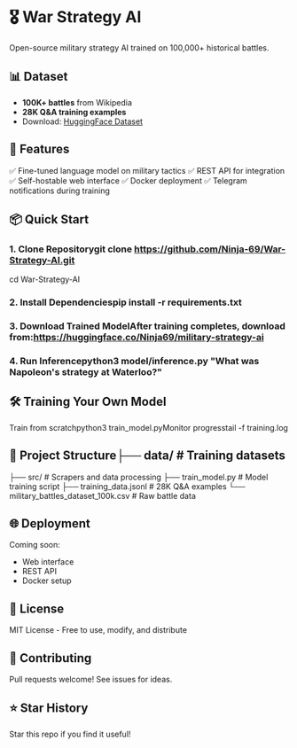# 🎖️ War Strategy AI

Open-source military strategy AI trained on 100,000+ historical battles.

## 📊 Dataset
- **100K+ battles** from Wikipedia
- **28K Q&A training examples**
- Download: [HuggingFace Dataset](https://huggingface.co/datasets/Ninja69/military-battles-100k)

## 🚀 Features
✅ Fine-tuned language model on military tactics
✅ REST API for integration
✅ Self-hostable web interface
✅ Docker deployment
✅ Telegram notifications during training

## 📦 Quick Start

### 1. Clone Repositorygit clone https://github.com/Ninja-69/War-Strategy-AI.git
cd War-Strategy-AI
### 2. Install Dependenciespip install -r requirements.txt
### 3. Download Trained ModelAfter training completes, download from:https://huggingface.co/Ninja69/military-strategy-ai
### 4. Run Inferencepython3 model/inference.py "What was Napoleon's strategy at Waterloo?"
## 🛠️ Training Your Own Model
Train from scratchpython3 train_model.pyMonitor progresstail -f training.log
## 📁 Project Structure├── data/                   # Training datasets
├── src/                    # Scrapers and data processing
├── train_model.py          # Model training script
├── training_data.jsonl     # 28K Q&A examples
└── military_battles_dataset_100k.csv  # Raw battle data
## 🌐 Deployment

Coming soon:
- Web interface
- REST API
- Docker setup

## 📄 License
MIT License - Free to use, modify, and distribute

## 🤝 Contributing
Pull requests welcome! See issues for ideas.

## ⭐ Star History
Star this repo if you find it useful!
